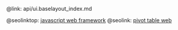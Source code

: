 @link: api/ui.baselayout_index.md

@seolinktop: [javascript web framework](https://webix.com)
@seolink: [pivot table web](https://webix.com/pivot/)